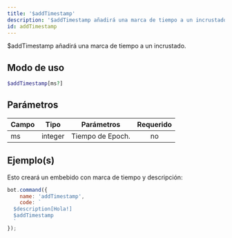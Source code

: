 ```yaml
---
title: '$addTimestamp'
description: '$addTimestamp añadirá una marca de tiempo a un incrustado.'
id: addTimestamp
---
```


$addTimestamp añadirá una marca de tiempo a un incrustado.

## Modo de uso

```php
$addTimestamp[ms?]
```

## Parámetros

| Campo | Tipo    | Parámetros       | Requerido |
| ----- | ------- | ---------------- |:---------:|
| ms    | integer | Tiempo de Epoch. |    no     |

## Ejemplo(s)

Esto creará un embebido con marca de tiempo y descripción:

```javascript
bot.command({
    name: 'addTimestamp',
    code: `
  $description[Hola!]
  $addTimestamp
  `
});
```

